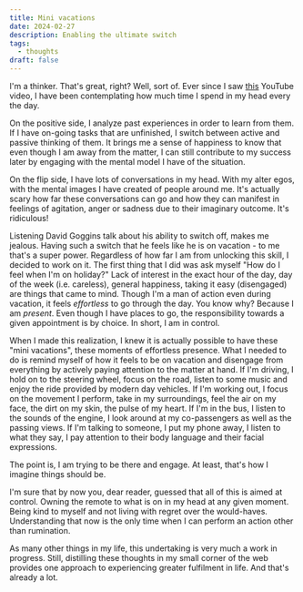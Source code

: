 ```yaml
---
title: Mini vacations
date: 2024-02-27
description: Enabling the ultimate switch
tags:
  - thoughts
draft: false
---
```

I'm a thinker. That's great, right? Well, sort of. Ever since I saw [this](https://www.youtube.com/shorts/ykGuugBzLHE) YouTube video, I have been contemplating how much time I spend in my head every the day. 

On the positive side, I analyze past experiences in order to learn from them. If I have on-going tasks that are unfinished, I switch between active and passive thinking of them. It brings me a sense of happiness to know that even though I am away from the matter, I can still contribute to my success later by engaging with the mental model I have of the situation.

On the flip side, I have lots of conversations in my head. With my alter egos, with the mental images I have created of people around me. It's actually scary how far these conversations can go and how they can manifest in feelings of agitation, anger or sadness due to their imaginary outcome. It's ridiculous!

Listening David Goggins talk about his ability to switch off, makes me jealous. Having such a switch that he feels like he is on vacation - to me that's a super power. Regardless of how far I am from unlocking this skill, I decided to work on it. The first thing that I did was ask myself "How do I feel when I'm on holiday?" Lack of interest in the exact hour of the day, day of the week (i.e. careless), general happiness, taking it easy (disengaged) are things that came to mind. Though I'm a man of action even during vacation, it feels _effortless_ to go through the day. You know why? Because I am _present_. Even though I have places to go, the responsibility towards a given appointment is by choice. In short, I am in control.

When I made this realization, I knew it is actually possible to have these "mini vacations", these moments of effortless presence. What I needed to do is remind myself of how it feels to be on vacation and disengage from everything by actively paying attention to the matter at hand. If I'm driving, I hold on to the steering wheel, focus on the road, listen to some music and enjoy the ride provided by modern day vehicles. If I'm working out, I focus on the movement I perform, take in my surroundings, feel the air on my face, the dirt on my skin, the pulse of my heart. If I'm in the bus, I listen to the sounds of the engine, I look around at my co-passengers as well as the passing views. If I'm talking to someone, I put my phone away, I listen to what they say, I pay attention to their body language and their facial expressions.

The point is, I am trying to be there and engage. At least, that's how I imagine things should be.

I'm sure that by now you, dear reader, guessed that all of this is aimed at control. Owning the remote to what is on in my head at any given moment. Being kind to myself and not living with regret over the would-haves. Understanding that now is the only time when I can perform an action other than rumination. 

As many other things in my life, this undertaking is very much a work in progress. Still, distilling these thoughts in my small corner of the web provides one approach to experiencing greater fulfilment in life. And that's already a lot.
